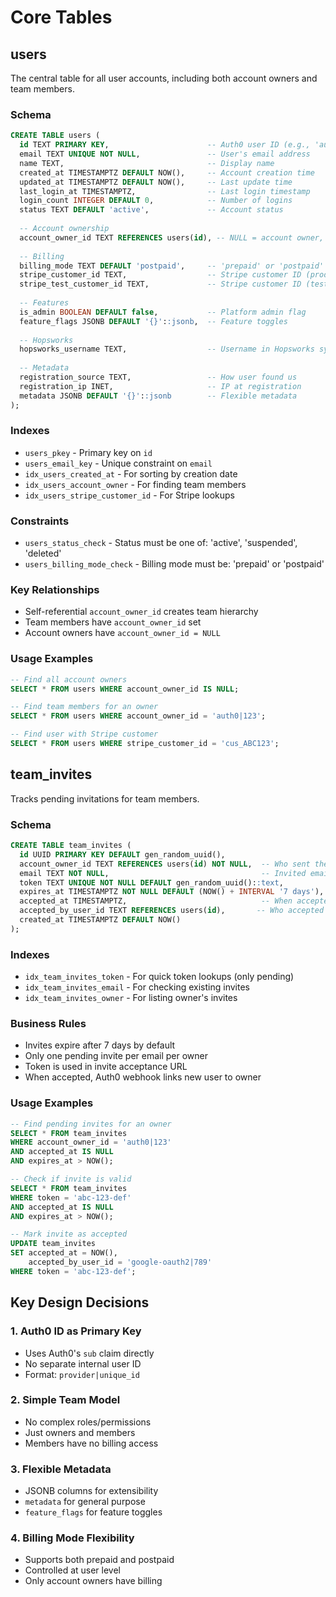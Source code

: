 # Core Tables

## users

The central table for all user accounts, including both account owners and team members.

### Schema
```sql
CREATE TABLE users (
  id TEXT PRIMARY KEY,                      -- Auth0 user ID (e.g., 'auth0|123', 'google-oauth2|456')
  email TEXT UNIQUE NOT NULL,               -- User's email address
  name TEXT,                                -- Display name
  created_at TIMESTAMPTZ DEFAULT NOW(),     -- Account creation time
  updated_at TIMESTAMPTZ DEFAULT NOW(),     -- Last update time
  last_login_at TIMESTAMPTZ,                -- Last login timestamp
  login_count INTEGER DEFAULT 0,            -- Number of logins
  status TEXT DEFAULT 'active',             -- Account status
  
  -- Account ownership
  account_owner_id TEXT REFERENCES users(id), -- NULL = account owner, otherwise ID of owner
  
  -- Billing
  billing_mode TEXT DEFAULT 'postpaid',     -- 'prepaid' or 'postpaid'
  stripe_customer_id TEXT,                  -- Stripe customer ID (production)
  stripe_test_customer_id TEXT,             -- Stripe customer ID (test mode)
  
  -- Features
  is_admin BOOLEAN DEFAULT false,           -- Platform admin flag
  feature_flags JSONB DEFAULT '{}'::jsonb,  -- Feature toggles
  
  -- Hopsworks
  hopsworks_username TEXT,                  -- Username in Hopsworks system
  
  -- Metadata
  registration_source TEXT,                 -- How user found us
  registration_ip INET,                     -- IP at registration
  metadata JSONB DEFAULT '{}'::jsonb        -- Flexible metadata
);
```

### Indexes
- `users_pkey` - Primary key on `id`
- `users_email_key` - Unique constraint on `email`
- `idx_users_created_at` - For sorting by creation date
- `idx_users_account_owner` - For finding team members
- `idx_users_stripe_customer_id` - For Stripe lookups

### Constraints
- `users_status_check` - Status must be one of: 'active', 'suspended', 'deleted'
- `users_billing_mode_check` - Billing mode must be: 'prepaid' or 'postpaid'

### Key Relationships
- Self-referential `account_owner_id` creates team hierarchy
- Team members have `account_owner_id` set
- Account owners have `account_owner_id = NULL`

### Usage Examples
```sql
-- Find all account owners
SELECT * FROM users WHERE account_owner_id IS NULL;

-- Find team members for an owner
SELECT * FROM users WHERE account_owner_id = 'auth0|123';

-- Find user with Stripe customer
SELECT * FROM users WHERE stripe_customer_id = 'cus_ABC123';
```

## team_invites

Tracks pending invitations for team members.

### Schema
```sql
CREATE TABLE team_invites (
  id UUID PRIMARY KEY DEFAULT gen_random_uuid(),
  account_owner_id TEXT REFERENCES users(id) NOT NULL,  -- Who sent the invite
  email TEXT NOT NULL,                                  -- Invited email
  token TEXT UNIQUE NOT NULL DEFAULT gen_random_uuid()::text,
  expires_at TIMESTAMPTZ NOT NULL DEFAULT (NOW() + INTERVAL '7 days'),
  accepted_at TIMESTAMPTZ,                              -- When accepted
  accepted_by_user_id TEXT REFERENCES users(id),       -- Who accepted
  created_at TIMESTAMPTZ DEFAULT NOW()
);
```

### Indexes
- `idx_team_invites_token` - For quick token lookups (only pending)
- `idx_team_invites_email` - For checking existing invites
- `idx_team_invites_owner` - For listing owner's invites

### Business Rules
- Invites expire after 7 days by default
- Only one pending invite per email per owner
- Token is used in invite acceptance URL
- When accepted, Auth0 webhook links new user to owner

### Usage Examples
```sql
-- Find pending invites for an owner
SELECT * FROM team_invites 
WHERE account_owner_id = 'auth0|123' 
AND accepted_at IS NULL
AND expires_at > NOW();

-- Check if invite is valid
SELECT * FROM team_invites 
WHERE token = 'abc-123-def'
AND accepted_at IS NULL 
AND expires_at > NOW();

-- Mark invite as accepted
UPDATE team_invites 
SET accepted_at = NOW(), 
    accepted_by_user_id = 'google-oauth2|789'
WHERE token = 'abc-123-def';
```

## Key Design Decisions

### 1. Auth0 ID as Primary Key
- Uses Auth0's `sub` claim directly
- No separate internal user ID
- Format: `provider|unique_id`

### 2. Simple Team Model
- No complex roles/permissions
- Just owners and members
- Members have no billing access

### 3. Flexible Metadata
- JSONB columns for extensibility
- `metadata` for general purpose
- `feature_flags` for feature toggles

### 4. Billing Mode Flexibility
- Supports both prepaid and postpaid
- Controlled at user level
- Only account owners have billing